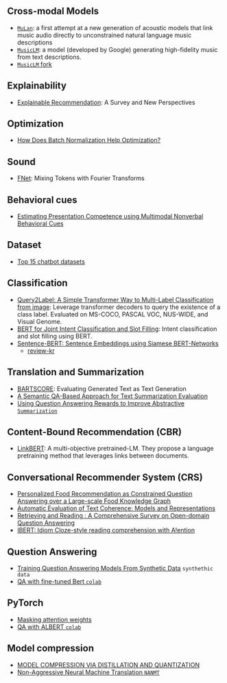## Cross-modal Models

- [`MuLan`](https://arxiv.org/pdf/2208.12415.pdf): a first attempt at a new generation
of acoustic models that link music audio directly to unconstrained natural language music descriptions
 - [`MusicLM`](https://google-research.github.io/seanet/musiclm/examples/): a model (developed by Google) generating high-fidelity music from text descriptions.
 - [`MusicLM` fork](https://github.com/penguinkang/musiclm-pytorch)


## Explainability

- [Explainable Recommendation](https://arxiv.org/pdf/1804.11192.pdf): A Survey and New Perspectives


## Optimization
- [How Does Batch Normalization Help Optimization?](https://arxiv.org/pdf/1805.11604.pdf)


## Sound
- [FNet](https://arxiv.org/pdf/2105.03824.pdf): Mixing Tokens with Fourier Transforms


## Behavioral cues
- [Estimating Presentation Competence using Multimodal Nonverbal Behavioral Cues](https://arxiv.org/pdf/2105.02636.pdf)


## Dataset
- [Top 15 chatbot datasets](https://hackernoon.com/top-15-chatbot-datasets-for-nlp-projects-8k2f3zqc)


## Classification
- [Query2Label: A Simple Transformer Way to Multi-Label Classification from image](https://paperswithcode.com/paper/query2label-a-simple-transformer-way-to-multi): Leverage transformer decoders to query the existence of a class label. Evaluated on MS-COCO, PASCAL VOC, NUS-WIDE, and Visual Genome.
- [BERT for Joint Intent Classification and Slot Filling](https://arxiv.org/pdf/1902.10909.pdf): Intent classification and slot filling using BERT.
- [Sentence-BERT: Sentence Embeddings using Siamese BERT-Networks](https://arxiv.org/pdf/1908.10084.pdf)
  -  [review-kr](https://blog.naver.com/jaeyoon_95/222586801978)

## Translation and Summarization
- [BARTSCORE](https://arxiv.org/pdf/2106.11520.pdf): Evaluating Generated Text as Text Generation
- [A Semantic QA-Based Approach for Text Summarization Evaluation](https://dl.acm.org/doi/pdf/10.5555/3504035.3504623)
- [Using Question Answering Rewards to Improve Abstractive `Summarization`](https://aclanthology.org/2021.findings-emnlp.47.pdf)

## Content-Bound Recommendation (CBR)
- [LinkBERT](https://arxiv.org/pdf/2203.15827.pdf): A multi-objective pretrained-LM. They propose a language pretraining method that leverages links between documents.

## Conversational Recommender System (CRS)
- [Personalized Food Recommendation as Constrained Question Answering over a Large-scale Food Knowledge Graph](https://arxiv.org/pdf/2101.01775.pdf)
- [Automatic Evaluation of Text Coherence: Models and Representations](https://www.ijcai.org/Proceedings/05/Papers/0505.pdf)
- [Retrieving and Reading : A Comprehensive Survey on Open-domain Question Answering](https://arxiv.org/pdf/2101.00774.pdf)
- [IBERT: Idiom Cloze-style reading comprehension with A!ention](https://arxiv.org/pdf/2112.02994.pdf)

## Question Answering
- [Training Question Answering Models From Synthetic Data](https://aclanthology.org/2020.emnlp-main.468.pdf) `synthethic data`
- [QA with fine-tuned Bert `colab`](https://colab.research.google.com/drive/1uSlWtJdZmLrI3FCNIlUHFxwAJiSu2J0-#scrollTo=6_mAnIPKaXyw)

## PyTorch
- [Masking attention weights](http://juditacs.github.io/2018/12/27/masked-attention.html)
- [QA with ALBERT `colab`](https://colab.research.google.com/github/spark-ming/albert-qa-demo/blob/master/Question_Answering_with_ALBERT.ipynb#scrollTo=1qfQAtRsMVl7)

## Model compression
- [MODEL COMPRESSION VIA DISTILLATION AND QUANTIZATION](https://arxiv.org/pdf/1802.05668.pdf)
- [Non-Aggressive Neural Machine Translation `NANMT`](https://arxiv.org/pdf/1711.02281.pdf)
